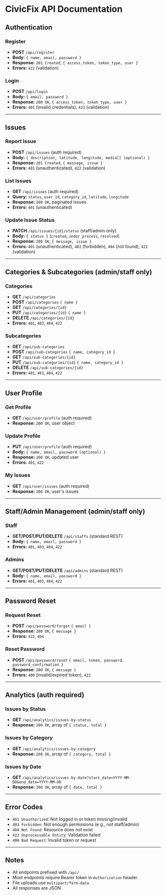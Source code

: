 # CivicFix API Documentation

## Authentication

### Register
- **POST** `/api/register`
- **Body:** `{ name, email, password }`
- **Response:** `201 Created`, `{ access_token, token_type, user }`
- **Errors:** `422` (validation)

### Login
- **POST** `/api/login`
- **Body:** `{ email, password }`
- **Response:** `200 OK`, `{ access_token, token_type, user }`
- **Errors:** `401` (invalid credentials), `422` (validation)

---

## Issues

### Report Issue
- **POST** `/api/issues` (auth required)
- **Body:** `{ description, latitude, longitude, media[] (optional) }`
- **Response:** `201 Created`, `{ message, issue }`
- **Errors:** `401` (unauthenticated), `422` (validation)

### List Issues
- **GET** `/api/issues` (auth required)
- **Query:** `status`, `user_id`, `category_id`, `latitude`, `longitude`
- **Response:** `200 OK`, paginated issues
- **Errors:** `401` (unauthenticated)

### Update Issue Status
- **PATCH** `/api/issues/{id}/status` (staff/admin only)
- **Body:** `{ status }` (`created`, `under_process`, `resolved`)
- **Response:** `200 OK`, `{ message, issue }`
- **Errors:** `401` (unauthenticated), `403` (forbidden), `404` (not found), `422` (validation)

---

## Categories & Subcategories (admin/staff only)

### Categories
- **GET** `/api/categories`
- **POST** `/api/categories` `{ name }`
- **GET** `/api/categories/{id}`
- **PUT** `/api/categories/{id}` `{ name }`
- **DELETE** `/api/categories/{id}`
- **Errors:** `401`, `403`, `404`, `422`

### Subcategories
- **GET** `/api/sub-categories`
- **POST** `/api/sub-categories` `{ name, category_id }`
- **GET** `/api/sub-categories/{id}`
- **PUT** `/api/sub-categories/{id}` `{ name, category_id }`
- **DELETE** `/api/sub-categories/{id}`
- **Errors:** `401`, `403`, `404`, `422`

---

## User Profile

### Get Profile
- **GET** `/api/user/profile` (auth required)
- **Response:** `200 OK`, user object

### Update Profile
- **PUT** `/api/user/profile` (auth required)
- **Body:** `{ name, email, password (optional) }`
- **Response:** `200 OK`, updated user
- **Errors:** `401`, `422`

### My Issues
- **GET** `/api/user/issues` (auth required)
- **Response:** `200 OK`, user's issues

---

## Staff/Admin Management (admin/staff only)

### Staff
- **GET/POST/PUT/DELETE** `/api/staffs` (standard REST)
- **Body:** `{ name, email, password }`
- **Errors:** `401`, `403`, `404`, `422`

### Admins
- **GET/POST/PUT/DELETE** `/api/admins` (standard REST)
- **Body:** `{ name, email, password }`
- **Errors:** `401`, `403`, `404`, `422`

---

## Password Reset

### Request Reset
- **POST** `/api/password/forgot` `{ email }`
- **Response:** `200 OK`, `{ message }`
- **Errors:** `422`, `404`

### Reset Password
- **POST** `/api/password/reset` `{ email, token, password, password_confirmation }`
- **Response:** `200 OK`, `{ message }`
- **Errors:** `400` (invalid/expired token), `422`

---

## Analytics (auth required)

### Issues by Status
- **GET** `/api/analytics/issues-by-status`
- **Response:** `200 OK`, array of `{ status, total }`

### Issues by Category
- **GET** `/api/analytics/issues-by-category`
- **Response:** `200 OK`, array of `{ category, total }`

### Issues by Date
- **GET** `/api/analytics/issues-by-date?start_date=YYYY-MM-DD&end_date=YYYY-MM-DD`
- **Response:** `200 OK`, array of `{ date, total }`

---

## Error Codes
- `401 Unauthorized`: Not logged in or token missing/invalid
- `403 Forbidden`: Not enough permissions (e.g., not staff/admin)
- `404 Not Found`: Resource does not exist
- `422 Unprocessable Entity`: Validation failed
- `400 Bad Request`: Invalid token or request

---

## Notes
- All endpoints prefixed with `/api/`
- Most endpoints require Bearer token in `Authorization` header
- File uploads use `multipart/form-data`
- All responses are JSON
